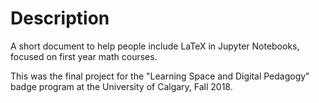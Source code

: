 # Description

A short document to help people include LaTeX in Jupyter Notebooks, focused on first year math courses.

This was the final project for the "Learning Space and Digital Pedagogy" badge program at the University of Calgary, Fall 2018.
